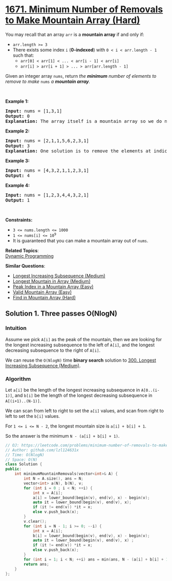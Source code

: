 # [1671. Minimum Number of Removals to Make Mountain Array (Hard)](https://leetcode.com/problems/minimum-number-of-removals-to-make-mountain-array/)

<p>You may recall that an array <code>arr</code> is a <strong>mountain array</strong> if and only if:</p>

<ul>
	<li><code>arr.length &gt;= 3</code></li>
	<li>There exists some index <code>i</code> (<strong>0-indexed</strong>) with <code>0 &lt; i &lt; arr.length - 1</code> such that:
	<ul>
		<li><code>arr[0] &lt; arr[1] &lt; ... &lt; arr[i - 1] &lt; arr[i]</code></li>
		<li><code>arr[i] &gt; arr[i + 1] &gt; ... &gt; arr[arr.length - 1]</code></li>
	</ul>
	</li>
</ul>

<p>Given an integer array <code>nums</code>​​​, return <em>the <strong>minimum</strong> number of elements to remove to make </em><code>nums<em>​​​</em></code><em> </em><em>a <strong>mountain array</strong>.</em></p>

<p>&nbsp;</p>
<p><strong>Example 1:</strong></p>

<pre><strong>Input:</strong> nums = [1,3,1]
<strong>Output:</strong> 0
<strong>Explanation:</strong> The array itself is a mountain array so we do not need to remove any elements.
</pre>

<p><strong>Example 2:</strong></p>

<pre><strong>Input:</strong> nums = [2,1,1,5,6,2,3,1]
<strong>Output:</strong> 3
<strong>Explanation:</strong> One solution is to remove the elements at indices 0, 1, and 5, making the array nums = [1,5,6,3,1].
</pre>

<p><strong>Example 3:</strong></p>

<pre><strong>Input:</strong> nums = [4,3,2,1,1,2,3,1]
<strong>Output:</strong> 4
</pre>

<p><strong>Example 4:</strong></p>

<pre><strong>Input:</strong> nums = [1,2,3,4,4,3,2,1]
<strong>Output:</strong> 1
</pre>

<p>&nbsp;</p>
<p><strong>Constraints:</strong></p>

<ul>
	<li><code>3 &lt;= nums.length &lt;= 1000</code></li>
	<li><code>1 &lt;= nums[i] &lt;= 10<sup>9</sup></code></li>
	<li>It is guaranteed that you can make a mountain array out of <code>nums</code>.</li>
</ul>


**Related Topics**:  
[Dynamic Programming](https://leetcode.com/tag/dynamic-programming/)

**Similar Questions**:
* [Longest Increasing Subsequence (Medium)](https://leetcode.com/problems/longest-increasing-subsequence/)
* [Longest Mountain in Array (Medium)](https://leetcode.com/problems/longest-mountain-in-array/)
* [Peak Index in a Mountain Array (Easy)](https://leetcode.com/problems/peak-index-in-a-mountain-array/)
* [Valid Mountain Array (Easy)](https://leetcode.com/problems/valid-mountain-array/)
* [Find in Mountain Array (Hard)](https://leetcode.com/problems/find-in-mountain-array/)

## Solution 1. Three passes O(NlogN)

### Intuition

Assume we pick `A[i]` as the peak of the mountain, then we are looking for the longest increasing subsequence to the left of `A[i]`, and the longest decreasing subsequence to the right of `A[i]`.

We can reuse the `O(NlogN)` time **binary search** solution to [300. Longest Increasing Subsequence (Medium)](https://leetcode.com/problems/longest-increasing-subsequence/).

### Algorithm

Let `a[i]` be the length of the longest increasing subsequence in `A[0..(i-1)]`, and `b[i]` be the length of the longest decreasing subsequence in `A[(i+1)..(N-1)]`.

We can scan from left to right to set the `a[i]` values, and scan from right to left to set the `b[i]` values.

For `1 <= i <= N - 2`, the longest mountain size is `a[i] + b[i] + 1`.

So the answer is the minimum `N - (a[i] + b[i] + 1)`.

```cpp
// OJ: https://leetcode.com/problems/minimum-number-of-removals-to-make-mountain-array/
// Author: github.com/lzl124631x
// Time: O(NlogN)
// Space: O(N)
class Solution {
public:
    int minimumMountainRemovals(vector<int>& A) {
        int N = A.size(), ans = N;
        vector<int> a(N), b(N), v;
        for (int i = 0 ; i < N; ++i) {
            int x = A[i];
            a[i] = lower_bound(begin(v), end(v), x) - begin(v);
            auto it = lower_bound(begin(v), end(v), x);
            if (it != end(v)) *it = x;
            else v.push_back(x);
        }
        v.clear();
        for (int i = N - 1; i >= 0; --i) {
            int x = A[i];
            b[i] = lower_bound(begin(v), end(v), x) - begin(v); 
            auto it = lower_bound(begin(v), end(v), x) ;
            if (it != end(v)) *it = x;
            else v.push_back(x);
        }
        for (int i = 1; i < N; ++i) ans = min(ans, N - (a[i] + b[i] + 1));
        return ans;
    }
};
```